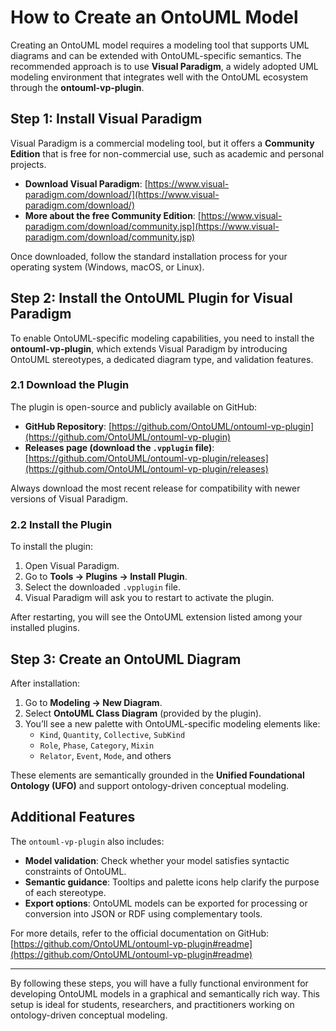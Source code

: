 # How to Create an OntoUML Model

Creating an OntoUML model requires a modeling tool that supports UML diagrams and can be extended with OntoUML-specific semantics. The recommended approach is to use **Visual Paradigm**, a widely adopted UML modeling environment that integrates well with the OntoUML ecosystem through the **ontouml-vp-plugin**.

## Step 1: Install Visual Paradigm

Visual Paradigm is a commercial modeling tool, but it offers a **Community Edition** that is free for non-commercial use, such as academic and personal projects.

- **Download Visual Paradigm**: [https://www.visual-paradigm.com/download/](https://www.visual-paradigm.com/download/)
- **More about the free Community Edition**: [https://www.visual-paradigm.com/download/community.jsp](https://www.visual-paradigm.com/download/community.jsp)

Once downloaded, follow the standard installation process for your operating system (Windows, macOS, or Linux).

## Step 2: Install the OntoUML Plugin for Visual Paradigm

To enable OntoUML-specific modeling capabilities, you need to install the **ontouml-vp-plugin**, which extends Visual Paradigm by introducing OntoUML stereotypes, a dedicated diagram type, and validation features.

### 2.1 Download the Plugin

The plugin is open-source and publicly available on GitHub:

- **GitHub Repository**: [https://github.com/OntoUML/ontouml-vp-plugin](https://github.com/OntoUML/ontouml-vp-plugin)
- **Releases page (download the `.vpplugin` file)**: [https://github.com/OntoUML/ontouml-vp-plugin/releases](https://github.com/OntoUML/ontouml-vp-plugin/releases)

Always download the most recent release for compatibility with newer versions of Visual Paradigm.

### 2.2 Install the Plugin

To install the plugin:

1. Open Visual Paradigm.
2. Go to **Tools → Plugins → Install Plugin**.
3. Select the downloaded `.vpplugin` file.
4. Visual Paradigm will ask you to restart to activate the plugin.

After restarting, you will see the OntoUML extension listed among your installed plugins.

## Step 3: Create an OntoUML Diagram

After installation:

1. Go to **Modeling → New Diagram**.
2. Select **OntoUML Class Diagram** (provided by the plugin).
3. You’ll see a new palette with OntoUML-specific modeling elements like:
   - `Kind`, `Quantity`, `Collective`, `SubKind`
   - `Role`, `Phase`, `Category`, `Mixin`
   - `Relator`, `Event`, `Mode`, and others

These elements are semantically grounded in the **Unified Foundational Ontology (UFO)** and support ontology-driven conceptual modeling.

## Additional Features

The `ontouml-vp-plugin` also includes:

- **Model validation**: Check whether your model satisfies syntactic constraints of OntoUML.
- **Semantic guidance**: Tooltips and palette icons help clarify the purpose of each stereotype.
- **Export options**: OntoUML models can be exported for processing or conversion into JSON or RDF using complementary tools.

For more details, refer to the official documentation on GitHub:  
[https://github.com/OntoUML/ontouml-vp-plugin#readme](https://github.com/OntoUML/ontouml-vp-plugin#readme)

---

By following these steps, you will have a fully functional environment for developing OntoUML models in a graphical and semantically rich way. This setup is ideal for students, researchers, and practitioners working on ontology-driven conceptual modeling.